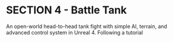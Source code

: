 # SECTION 4 - Battle Tank
An open-world head-to-head tank fight with simple AI, terrain, and advanced control system in Unreal 4. Following a tutorial
